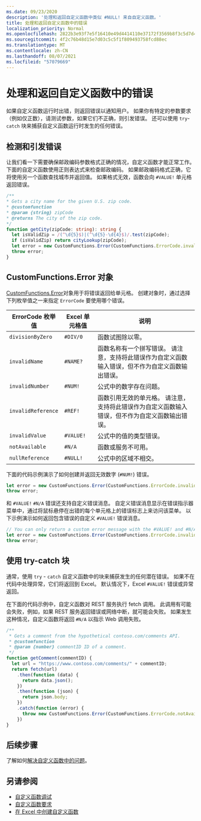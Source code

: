 ```yaml
---
ms.date: 09/23/2020
description: '处理和返回自定义函数中类似 #NULL! 来自自定义函数。'
title: 处理和返回自定义函数中的错误
localization_priority: Normal
ms.openlocfilehash: 2822b3e93f7e5f16410e49d4414110e37172f3569b8f3c5d7d4dd98d5c5ecf6a
ms.sourcegitcommit: 4f2c76b48d15e7d03c5c5f1f809493758fcd88ec
ms.translationtype: MT
ms.contentlocale: zh-CN
ms.lasthandoff: 08/07/2021
ms.locfileid: "57079669"
---
```

# <a name="handle-and-return-errors-from-your-custom-function"></a>处理和返回自定义函数中的错误

如果自定义函数运行时出错，则返回错误以通知用户。 如果你有特定的参数要求（例如仅正数），请测试参数，如果它们不正确，则引发错误。 还可以使用 `try`-`catch` 块来捕获自定义函数运行时发生的任何错误。

## <a name="detect-and-throw-an-error"></a>检测和引发错误

让我们看一下需要确保邮政编码参数格式正确的情况，自定义函数才能正常工作。 下面的自定义函数使用正则表达式来检查邮政编码。 如果邮政编码格式正确，它将使用另一个函数查找城市并返回值。 如果格式无效，函数会向 `#VALUE!` 单元格返回错误。

```typescript
/**
* Gets a city name for the given U.S. zip code.
* @customfunction
* @param {string} zipCode
* @returns The city of the zip code.
*/
function getCity(zipCode: string): string {
  let isValidZip = /(^\d{5}$)|(^\d{5}-\d{4}$)/.test(zipCode);
  if (isValidZip) return cityLookup(zipCode);
  let error = new CustomFunctions.Error(CustomFunctions.ErrorCode.invalidValue, "Please provide a valid U.S. zip code.");
  throw error;
}
```

## <a name="the-customfunctionserror-object"></a>CustomFunctions.Error 对象

[CustomFunctions.Error](/javascript/api/custom-functions-runtime/customfunctions.error)对象用于将错误返回给单元格。 创建对象时，通过选择下列枚举值之一来指定 `ErrorCode` 要使用哪个错误。


|ErrorCode 枚举值  |Excel 单元格值  |说明  |
|---------------|---------|---------|
|`divisionByZero` | `#DIV/0`  | 函数试图除以零。 |
|`invalidName`    | `#NAME?`  | 函数名称有一个拼写错误。 请注意，支持将此错误作为自定义函数输入错误，但不作为自定义函数输出错误。 | 
|`invalidNumber`  | `#NUM!`   | 公式中的数字存在问题。 |
|`invalidReference` | `#REF!` | 函数引用无效的单元格。 请注意，支持将此错误作为自定义函数输入错误，但不作为自定义函数输出错误。|
|`invalidValue`   | `#VALUE!` | 公式中的值的类型错误。 |
|`notAvailable`   | `#N/A`    | 函数或服务不可用。 |
|`nullReference`  | `#NULL!`  | 公式中的区域不相交。 |

下面的代码示例演示了如何创建并返回无效数字 (`#NUM!`) 错误。

```typescript
let error = new CustomFunctions.Error(CustomFunctions.ErrorCode.invalidNumber);
throw error;
```

和 `#VALUE!` `#N/A` 错误还支持自定义错误消息。 自定义错误消息显示在错误指示器菜单中，通过将鼠标悬停在出错的每个单元格上的错误标志上来访问该菜单。 以下示例演示如何返回包含错误的自定义 `#VALUE!` 错误消息。

```typescript
// You can only return a custom error message with the #VALUE! and #N/A errors.
let error = new CustomFunctions.Error(CustomFunctions.ErrorCode.invalidValue, "The parameter can only contain lowercase characters.");
throw error;
```

## <a name="use-try-catch-blocks"></a>使用 try-catch 块

通常，使用 `try` - `catch` 自定义函数中的块来捕获发生的任何潜在错误。 如果不在代码中处理异常，它们将返回到 Excel。 默认情况下，Excel `#VALUE!` 错误或异常返回。

在下面的代码示例中，自定义函数对 REST 服务执行 fetch 调用。 此调用有可能会失败，例如，如果 REST 服务返回错误或网络中断，就可能会失败。 如果发生这种情况，自定义函数将返回 `#N/A` 以指示 Web 调用失败。


```typescript
/**
 * Gets a comment from the hypothetical contoso.com/comments API.
 * @customfunction
 * @param {number} commentID ID of a comment.
 */
function getComment(commentID) {
  let url = "https://www.contoso.com/comments/" + commentID;
  return fetch(url)
    .then(function (data) {
      return data.json();
    })
    .then(function (json) {
      return json.body;
    })
    .catch(function (error) {
      throw new CustomFunctions.Error(CustomFunctions.ErrorCode.notAvailable);
    })
}
```

## <a name="next-steps"></a>后续步骤

了解如何[解决自定义函数中的问题](custom-functions-troubleshooting.md)。

## <a name="see-also"></a>另请参阅

* [自定义函数调试](custom-functions-debugging.md)
* [自定义函数要求](custom-functions-requirement-sets.md)
* [在 Excel 中创建自定义函数](custom-functions-overview.md)
